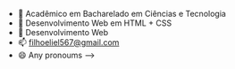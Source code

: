 
- 🔭 Acadêmico em Bacharelado em Ciências e Tecnologia
- 🌱 Desenvolvimento Web em HTML + CSS
- 🤔 Desenvolvimento Web
- 📫 filhoeliel567@gmail.com
- 😄 Any pronoums
-->
